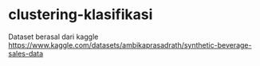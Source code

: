 # clustering-klasifikasi

Dataset berasal dari kaggle https://www.kaggle.com/datasets/ambikaprasadrath/synthetic-beverage-sales-data
